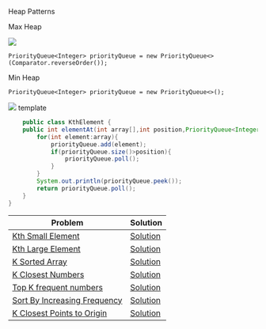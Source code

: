 Heap Patterns

Max Heap

<img src="https://media.geeksforgeeks.org/wp-content/uploads/20201106115254/MaxHeap.jpg"></img>
```
PriorityQueue<Integer> priorityQueue = new PriorityQueue<>(Comparator.reverseOrder());
```

Min Heap <br/>
```
PriorityQueue<Integer> priorityQueue = new PriorityQueue<>();
```
<img src="https://media.geeksforgeeks.org/wp-content/uploads/20201106115157/MinHeap.jpg"></img>
template
```java
    public class KthElement {
    public int elementAt(int array[],int position,PriorityQueue<Integer> priorityQueue){
        for(int element:array){
            priorityQueue.add(element);
            if(priorityQueue.size()>position){
                priorityQueue.poll();
            }
        }
        System.out.println(priorityQueue.peek());
        return priorityQueue.poll();
    }
}
```
|Problem|Solution|
--------|--------
|[Kth Small Element](https://www.geeksforgeeks.org/kth-smallestlargest-element-unsorted-array/)| [Solution](https://github.com/ravindra-gadiparthi/algorithm/blob/main/src/org/algo/heap/basic/KthElement.java)
|[Kth Large Element](https://leetcode.com/problems/kth-largest-element-in-an-array/)| [Solution](https://github.com/ravindra-gadiparthi/algorithm/blob/main/src/org/algo/heap/basic/KthElement.java)
|[K Sorted Array](https://www.techiedelight.com/sort-k-sorted-array/)| [Solution](https://github.com/ravindra-gadiparthi/algorithm/blob/main/src/org/algo/heap/patterns/SortAKSortedArray.java)
|[K Closest Numbers](https://www.geeksforgeeks.org/find-k-closest-numbers-in-an-unsorted-array/)| [Solution](https://github.com/ravindra-gadiparthi/algorithm/blob/main/src/org/algo/heap/patterns/KClosetNumbers.java)
|[Top K frequent numbers](https://www.geeksforgeeks.org/find-k-closest-numbers-in-an-unsorted-array/)| [Solution](https://github.com/ravindra-gadiparthi/algorithm/blob/main/src/org/algo/heap/patterns/TopKFrequentNumbers.java)
|[Sort By Increasing Frequency](https://leetcode.com/problems/sort-array-by-increasing-frequency/)| [Solution](https://github.com/ravindra-gadiparthi/algorithm/blob/main/src/org/algo/heap/patterns/FrequencySort.java)
|[ K Closest Points to Origin](https://leetcode.com/problems/k-closest-points-to-origin/)| [Solution](https://github.com/ravindra-gadiparthi/algorithm/blob/main/src/org/algo/heap/patterns/KClosestPointToOrigin.java)